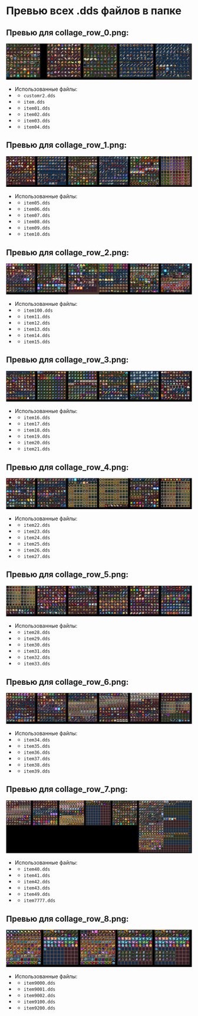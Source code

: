 # Превью всех .dds файлов в папке
## Превью для collage_row_0.png:
![collage_row_0.png](collage_row_0.png)
- Использованные файлы:
- - ``` customr2.dds ```
- - ``` item.dds ```
- - ``` item01.dds ```
- - ``` item02.dds ```
- - ``` item03.dds ```
- - ``` item04.dds ```
## Превью для collage_row_1.png:
![collage_row_1.png](collage_row_1.png)
- Использованные файлы:
- - ``` item05.dds ```
- - ``` item06.dds ```
- - ``` item07.dds ```
- - ``` item08.dds ```
- - ``` item09.dds ```
- - ``` item10.dds ```
## Превью для collage_row_2.png:
![collage_row_2.png](collage_row_2.png)
- Использованные файлы:
- - ``` item100.dds ```
- - ``` item11.dds ```
- - ``` item12.dds ```
- - ``` item13.dds ```
- - ``` item14.dds ```
- - ``` item15.dds ```
## Превью для collage_row_3.png:
![collage_row_3.png](collage_row_3.png)
- Использованные файлы:
- - ``` item16.dds ```
- - ``` item17.dds ```
- - ``` item18.dds ```
- - ``` item19.dds ```
- - ``` item20.dds ```
- - ``` item21.dds ```
## Превью для collage_row_4.png:
![collage_row_4.png](collage_row_4.png)
- Использованные файлы:
- - ``` item22.dds ```
- - ``` item23.dds ```
- - ``` item24.dds ```
- - ``` item25.dds ```
- - ``` item26.dds ```
- - ``` item27.dds ```
## Превью для collage_row_5.png:
![collage_row_5.png](collage_row_5.png)
- Использованные файлы:
- - ``` item28.dds ```
- - ``` item29.dds ```
- - ``` item30.dds ```
- - ``` item31.dds ```
- - ``` item32.dds ```
- - ``` item33.dds ```
## Превью для collage_row_6.png:
![collage_row_6.png](collage_row_6.png)
- Использованные файлы:
- - ``` item34.dds ```
- - ``` item35.dds ```
- - ``` item36.dds ```
- - ``` item37.dds ```
- - ``` item38.dds ```
- - ``` item39.dds ```
## Превью для collage_row_7.png:
![collage_row_7.png](collage_row_7.png)
- Использованные файлы:
- - ``` item40.dds ```
- - ``` item41.dds ```
- - ``` item42.dds ```
- - ``` item43.dds ```
- - ``` item49.dds ```
- - ``` item7777.dds ```
## Превью для collage_row_8.png:
![collage_row_8.png](collage_row_8.png)
- Использованные файлы:
- - ``` item9000.dds ```
- - ``` item9001.dds ```
- - ``` item9002.dds ```
- - ``` item9100.dds ```
- - ``` item9200.dds ```
